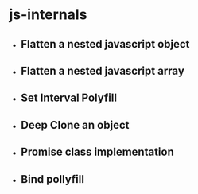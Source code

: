 # js-internals

<ul>
<li><h2>Flatten a nested javascript object</h2> </li>
<li><h2>Flatten a nested javascript array</h2> </li>
<li><h2>Set Interval Polyfill </h2> </li>
<li><h2>Deep Clone an object </h2> </li>
<li><h2>Promise class implementation </h2> </li>
<li><h2>Bind pollyfill  </h2> </li>
</ul>
